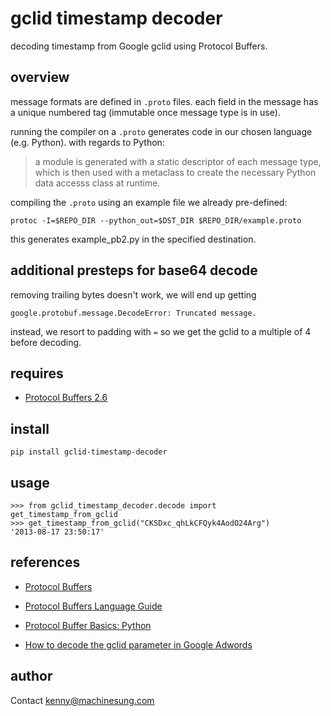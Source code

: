# gclid timestamp decoder

decoding timestamp from Google gclid using Protocol Buffers.

## overview

message formats are defined in `.proto` files. each field in the message has a unique numbered tag (immutable once message type is in use).

running the compiler on a `.proto` generates code in our chosen language (e.g. Python). with regards to Python:

> a module is generated with a static descriptor of each message type, which is then used with a metaclass to create the necessary Python data accesss class at runtime.

compiling the `.proto` using an example file we already pre-defined:

    protoc -I=$REPO_DIR --python_out=$DST_DIR $REPO_DIR/example.proto

this generates example_pb2.py in the specified destination.

## additional presteps for base64 decode

removing trailing bytes doesn't work, we will end up getting

    google.protobuf.message.DecodeError: Truncated message.

instead, we resort to padding with `=` so we get the gclid to a multiple of 4 before decoding.

## requires

- [Protocol Buffers 2.6](https://github.com/google/protobuf/releases/tag/v2.6.0)

## install

    pip install gclid-timestamp-decoder

## usage

    >>> from gclid_timestamp_decoder.decode import get_timestamp_from_gclid
    >>> get_timestamp_from_gclid("CKSDxc_qhLkCFQyk4AodO24Arg")
    '2013-08-17 23:50:17'


## references

- [Protocol Buffers][2]

- [Protocol Buffers Language Guide][3]

- [Protocol Buffer Basics: Python][4]

- [How to decode the gclid parameter in Google Adwords][1]

## author

Contact [kenny@machinesung.com](mailto:kenny@machinesung.com)

[1]: http://blog.deedpolloffice.com/articles/decoding-gclid-parameter
[2]: https://developers.google.com/protocol-buffers/docs/overview
[3]: https://developers.google.com/protocol-buffers/docs/proto
[4]: https://developers.google.com/protocol-buffers/docs/pythontutorial
